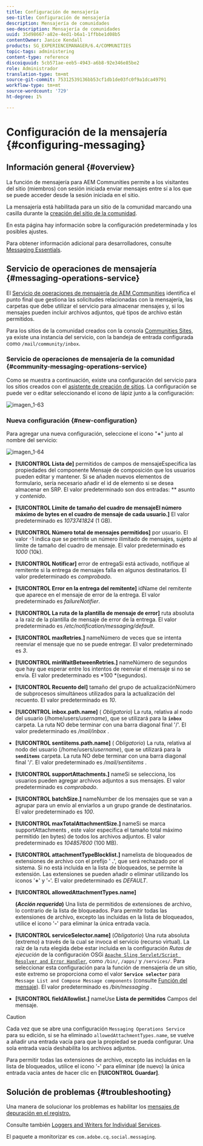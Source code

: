 ```yaml
---
title: Configuración de mensajería
seo-title: Configuración de mensajería
description: Mensajería de comunidades
seo-description: Mensajería de comunidades
uuid: 35d98667-a82e-4ed1-b6a1-1ffbbe1d08b5
contentOwner: Janice Kendall
products: SG_EXPERIENCEMANAGER/6.4/COMMUNITIES
topic-tags: administering
content-type: reference
discoiquuid: 5cb571ae-eeb5-4943-a6b8-92e346e85be2
role: Administrador
translation-type: tm+mt
source-git-commit: 75312539136bb53cf1db1de03fc0f9a1dca49791
workflow-type: tm+mt
source-wordcount: '729'
ht-degree: 1%

---
```



# Configuración de la mensajería {#configuring-messaging}

## Información general {#overview}

La función de mensajería para AEM Communities permite a los visitantes del sitio (miembros) con sesión iniciada enviar mensajes entre sí a los que se puede acceder desde la sesión iniciada en el sitio.

La mensajería está habilitada para un sitio de la comunidad marcando una casilla durante la [creación del sitio de la comunidad](sites-console.md).

En esta página hay información sobre la configuración predeterminada y los posibles ajustes.

Para obtener información adicional para desarrolladores, consulte [Messaging Essentials](essentials-messaging.md).

## Servicio de operaciones de mensajería {#messaging-operations-service}

El [Servicio de operaciones de mensajería de AEM Communities](http://localhost:4502/system/console/configMgr/com.adobe.cq.social.messaging.client.endpoints.impl.MessagingOperationsServiceImpl) identifica el punto final que gestiona las solicitudes relacionadas con la mensajería, las carpetas que debe utilizar el servicio para almacenar mensajes y, si los mensajes pueden incluir archivos adjuntos, qué tipos de archivo están permitidos.

Para los sitios de la comunidad creados con la consola [Communities Sites](sites-console.md), ya existe una instancia del servicio, con la bandeja de entrada configurada como `/mail/community/inbox`.

### Servicio de operaciones de mensajería de la comunidad {#community-messaging-operations-service}

Como se muestra a continuación, existe una configuración del servicio para los sitios creados con el [asistente de creación de sitios](sites-console.md). La configuración se puede ver o editar seleccionando el icono de lápiz junto a la configuración:

![imagen_1-63](assets/chlimage_1-63.png)

### Nueva configuración {#new-configuration}

Para agregar una nueva configuración, seleccione el icono &quot;**+**&quot; junto al nombre del servicio:

![imagen_1-64](assets/chlimage_1-64.png)

* **[!UICONTROL Lista de]**
permitidos de campos de mensajeEspecifica las propiedades del componente Mensaje de composición que los usuarios pueden editar y mantener. Si se añaden nuevos elementos de formulario, sería necesario añadir el id de elemento si se desea almacenar en SRP. El valor predeterminado son dos entradas: 
** asunto y  *contenido*.

* **[!UICONTROL Límite de tamaño del cuadro de mensajeEl número máximo de bytes en el cuadro de mensaje de cada usuario.]**
El valor predeterminado es 
*1073741824*  (1 GB).

* **[!UICONTROL Número total de mensajes permitidos]**
por usuario. El valor -1 indica que se permite un número ilimitado de mensajes, sujeto al límite de tamaño del cuadro de mensaje. El valor predeterminado es 
*1000*  (10k).

* **[!UICONTROL Notificar]**
error de entregaSi está activado, notifique al remitente si la entrega de mensajes falla en algunos destinatarios. El valor predeterminado es 
*comprobado*.

* **[!UICONTROL Error en la entrega del remitente]**
idName del remitente que aparece en el mensaje de error de la entrega. El valor predeterminado es 
*failureNotifier*.

* **[!UICONTROL La ruta de la plantilla de mensaje de error]**
ruta absoluta a la raíz de la plantilla de mensaje de error de la entrega. El valor predeterminado es 
*/etc/notification/messaging/default*.

* **[!UICONTROL maxRetries.]**
nameNúmero de veces que se intenta reenviar el mensaje que no se puede entregar. El valor predeterminado es 
*3*.

* **[!UICONTROL minWaitBetweenRetries.]**
nameNúmero de segundos que hay que esperar entre los intentos de reenviar el mensaje si no se envía. El valor predeterminado es *100 *(segundos).

* **[!UICONTROL Recuento del]**
tamaño del grupo de actualizaciónNúmero de subprocesos simultáneos utilizados para la actualización del recuento. El valor predeterminado es 
*10*.

* **[!UICONTROL inbox.path.name]**
(
*Obligatorio*) La ruta, relativa al nodo del usuario (/home/users/*username*), que se utilizará para la  **`inbox`** carpeta. La ruta NO debe terminar con una barra diagonal final &#39;/&#39;. El valor predeterminado es */mail/inbox* .

* **[!UICONTROL sentiitems.path.name]**
(
*Obligatorio*) La ruta, relativa al nodo del usuario (/home/users/*username*), que se utilizará para la  **`senditems`** carpeta. La ruta NO debe terminar con una barra diagonal final &#39;/&#39;. El valor predeterminado es */mail/sentiitems* .

* **[!UICONTROL supportAttachments.]**
nameSi se selecciona, los usuarios pueden agregar archivos adjuntos a sus mensajes. El valor predeterminado es 
*comprobado*.

* **[!UICONTROL batchSize.]**
nameNumber de los mensajes que se van a agrupar para un envío al enviarlos a un grupo grande de destinatarios. El valor predeterminado es 
*100*.

* **[!UICONTROL maxTotalAttachmentSize.]**
nameSi se marca supportAttachments , este valor especifica el tamaño total máximo permitido (en bytes) de todos los archivos adjuntos. El valor predeterminado es 
*104857600*  (100 MB).

* **[!UICONTROL attachmentTypeBlocklist.]**
namelista de bloqueados de extensiones de archivo con el prefijo &#39;
**.**&#39;, que será rechazado por el sistema. Si no está incluida en la lista de bloqueados, se permite la extensión. Las extensiones se pueden añadir o eliminar utilizando los iconos &#39;**+**&#39; y &#39;**-**&#39;. El valor predeterminado es *DEFAULT*.

* **[!UICONTROL allowedAttachmentTypes.name]**

   **(*Acción requerida*)** Una lista de permitidos de extensiones de archivo, lo contrario de la lista de bloqueados. Para permitir todas las extensiones de archivo, excepto las incluidas en la lista de bloqueados, utilice el icono &#39;**-**&#39; para eliminar la única entrada vacía.

* **[!UICONTROL serviceSelector.name]**
(*Obligatorio*) Una ruta absoluta (extremo) a través de la cual se invoca el servicio (recurso virtual). La raíz de la ruta elegida debe estar incluida en la configuración *Rutas de ejecución* de la configuración OSGi [ `Apache Sling Servlet/Script Resolver and Error Handler`](http://localhost:4502/system/console/configMgr/org.apache.sling.servlets.resolver.SlingServletResolver), como `/bin/`, `/apps/` y `/services/`. Para seleccionar esta configuración para la función de mensajería de un sitio, este extremo se proporciona como el valor **`Service selector`** para `Message List and Compose Message components` (consulte [Función del mensaje](configure-messaging.md)). El valor predeterminado es */bin/messaging* .

* **[!UICONTROL fieldAllowlist.]**
nameUse 
**Lista de permitidos** Campos del mensaje.

>[!CAUTION]
>
>Cada vez que se abre una configuración `Messaging Operations Service` para su edición, si se ha eliminado `allowedAttachmentTypes.name`, se vuelve a añadir una entrada vacía para que la propiedad se pueda configurar. Una sola entrada vacía deshabilita los archivos adjuntos.
>
>Para permitir todas las extensiones de archivo, excepto las incluidas en la lista de bloqueados, utilice el icono &#39;**-**&#39; para eliminar (de nuevo) la única entrada vacía antes de hacer clic en **[!UICONTROL Guardar]**.

## Solución de problemas {#troubleshooting}

Una manera de solucionar los problemas es habilitar los [mensajes de depuración en el registro.](../../help/sites-administering/troubleshooting.md)

Consulte también [Loggers and Writers for Individual Services](../../help/sites-deploying/configure-logging.md#loggers-and-writers-for-individual-services).

El paquete a monitorizar es `com.adobe.cq.social.messaging`.
